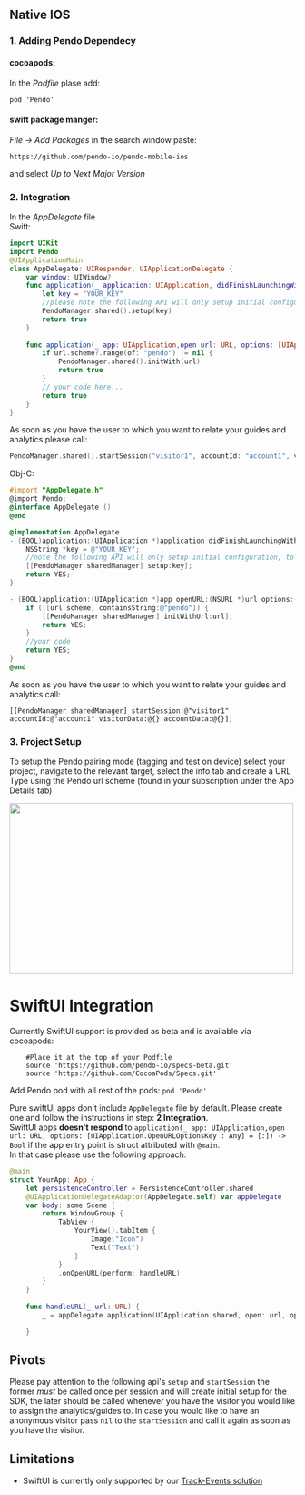
## Native IOS

### 1. Adding Pendo Dependecy
#### cocoapods:
In the _Podfile_ plase add:

`pod 'Pendo'`

#### swift package manger:
_File -> Add Packages_ in the search window paste:

`https://github.com/pendo-io/pendo-mobile-ios`

and select _Up to Next Major Version_

### 2. Integration
In the _AppDelegate_ file <br>
Swift:

```swift
import UIKit
import Pendo
@UIApplicationMain
class AppDelegate: UIResponder, UIApplicationDelegate {
    var window: UIWindow?
    func application(_ application: UIApplication, didFinishLaunchingWithOptions launchOptions: [UIApplication.LaunchOptionsKey: Any]?) -> Bool {
        let key = "YOUR_KEY"
        //please note the following API will only setup initial configuration, to start collect analytics use start session
        PendoManager.shared().setup(key)
        return true
    }
    
    func application(_ app: UIApplication,open url: URL, options: [UIApplication.OpenURLOptionsKey : Any] = [:]) -> Bool {
        if url.scheme?.range(of: "pendo") != nil {
            PendoManager.shared().initWith(url)
            return true
        }
        // your code here...
        return true
    }
}
```
As soon as you have the  user to which you want to relate your guides and analytics please call:

```swift
PendoManager.shared().startSession("visitor1", accountId: "account1", visitorData:[], accountData: [])
```

Obj-C:
```objectivec
#import "AppDelegate.h"
@import Pendo;
@interface AppDelegate ()
@end

@implementation AppDelegate
- (BOOL)application:(UIApplication *)application didFinishLaunchingWithOptions:(NSDictionary *)launchOptions {
    NSString *key = @"YOUR_KEY";
    //note the following API will only setup initial configuration, to start collect analytics use start session
    [[PendoManager sharedManager] setup:key];
    return YES;
}

- (BOOL)application:(UIApplication *)app openURL:(NSURL *)url options:(NSDictionary<UIApplicationOpenURLOptionsKey,id> *)options{
    if ([[url scheme] containsString:@"pendo"]) {
        [[PendoManager sharedManager] initWithUrl:url];
        return YES;
    }
    //your code
    return YES;
}
@end
```

As soon as you have the  user to which you want to relate your guides and analytics call:

```objc
[[PendoManager sharedManager] startSession:@"visitor1" accountId:@"account1" visitorData:@{} accountData:@{}];
```

### 3. Project Setup
To setup the Pendo pairing mode (tagging and test on device) select your project, navigate to the relevant target, select the info tab and create a URL Type using the Pendo url scheme (found in your subscription under the App Details tab)

<img src="https://user-images.githubusercontent.com/56674958/144723345-15c54098-28db-414c-90da-ef4a5256ae6a.png" width="500" height="300">



# SwiftUI Integration 
Currently SwiftUI support is provided as beta and is available via cocoapods:<br>
```
    #Place it at the top of your Podfile
    source 'https://github.com/pendo-io/specs-beta.git'
    source 'https://github.com/CocoaPods/Specs.git'
```

Add Pendo pod with all rest of the pods:
`pod 'Pendo'`
 
Pure swiftUI apps don't include `AppDelegate` file by default. Please create one and follow the instructions in step: **2 Integration**. <br>
SwiftUI apps **doesn't respond** to `application(_ app: UIApplication,open url: URL, options: [UIApplication.OpenURLOptionsKey : Any] = [:]) -> Bool` if the app entry point is struct attributed with `@main`.<br>
In that case please use the following approach:
```swift
@main
struct YourApp: App {
    let persistenceController = PersistenceController.shared
    @UIApplicationDelegateAdaptor(AppDelegate.self) var appDelegate
    var body: some Scene {
        return WindowGroup {
            TabView {
                YourView().tabItem {
                    Image("Icon")
                    Text("Text")
                }
            }
            .onOpenURL(perform: handleURL)
        }
    }
    
    func handleURL(_ url: URL) {
        _ = appDelegate.application(UIApplication.shared, open: url, options: [:])

    }
``` 

## Pivots
Please pay attention to the following api's ``` setup ``` and ```startSession``` the former *must* be called once per session and will create initial setup for the SDK, the later should be called whenever you have the visitor you would like to assign the analytics/guides to. In case you would like to have an anonymous visitor pass ```nil``` to the ```startSession``` and call it again as soon as you have the visitor. 

## Limitations 
* SwiftUI is currently only supported by our [Track-Events solution](https://support.pendo.io/hc/en-us/articles/360061487572-Pendo-for-Mobile-Track-Events-Solution)

